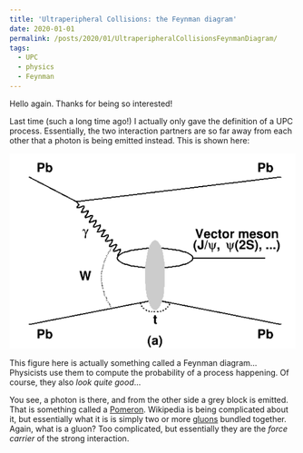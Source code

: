 ```yaml
---
title: 'Ultraperipheral Collisions: the Feynman diagram'
date: 2020-01-01
permalink: /posts/2020/01/UltraperipheralCollisionsFeynmanDiagram/
tags:
  - UPC
  - physics
  - Feynman
---
```


Hello again. Thanks for being so interested!

Last time (such a long time ago!) I actually only gave the definition of a UPC process. Essentially, the two interaction partners are so far away from each other that a photon is being emitted instead. This is shown here:

![Typical UPC Feynman diagram](images/UPC/VectorMeson.png)

This figure here is actually something called a Feynman diagram...
Physicists use them to compute the probability of a process happening.
Of course, they also *look quite good*...

You see, a photon is there, and from the other side a grey block is emitted. That is something called a [Pomeron](https://en.wikipedia.org/wiki/Pomeron). Wikipedia is being complicated about it, but essentially what it is is simply two or more [gluons](https://en.wikipedia.org/wiki/Gluon) bundled together. Again, what is a gluon? Too complicated, but essentially they are the *force carrier* of the strong interaction.
